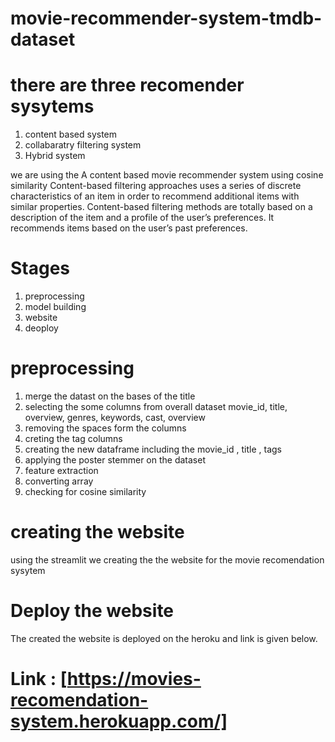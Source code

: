 # movie-recommender-system-tmdb-dataset

# there are three recomender sysytems
1. content based system
2. collabaratry filtering system
3. Hybrid system

we are using the A content based movie recommender system using cosine similarity
Content-based filtering approaches uses a series of discrete characteristics of an item in order to recommend additional items with similar properties. Content-based filtering methods are totally based on a description of the item and a profile of the user’s preferences. It recommends items based on the user’s past preferences.

# Stages 
1. preprocessing
2. model building
3. website
4. deoploy

# preprocessing
1. merge the datast on the bases of the title
2. selecting the some columns from overall dataset movie_id, title, overview, genres, keywords, cast, overview
3. removing the spaces form the columns 
4. creting the tag columns 
5. creating the new dataframe including the movie_id , title , tags
6. applying the poster stemmer on the dataset 
7. feature extraction
8. converting array 
9. checking for cosine similarity


# creating the website 
using the streamlit we creating the the website for the movie recomendation sysytem 

# Deploy the website 
The created the website is deployed on the heroku and link is given below.

# Link : [https://movies-recomendation-system.herokuapp.com/]
